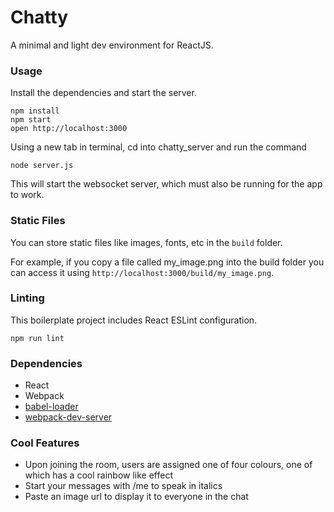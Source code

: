 Chatty
=====================

A minimal and light dev environment for ReactJS.

### Usage

Install the dependencies and start the server.

```
npm install
npm start
open http://localhost:3000
```

Using a new tab in terminal, cd into chatty_server and run the command
```
node server.js
```
This will start the websocket server, which must also be running for the app to work.

### Static Files

You can store static files like images, fonts, etc in the `build` folder.

For example, if you copy a file called my_image.png into the build folder you can access it using `http://localhost:3000/build/my_image.png`.

### Linting

This boilerplate project includes React ESLint configuration.

```
npm run lint
```

### Dependencies

* React
* Webpack
* [babel-loader](https://github.com/babel/babel-loader)
* [webpack-dev-server](https://github.com/webpack/webpack-dev-server)

### Cool Features

* Upon joining the room, users are assigned one of four colours, one of which has a cool rainbow like effect
* Start your messages with /me to speak in italics
* Paste an image url to display it to everyone in the chat
